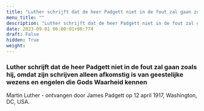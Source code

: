 ```yaml
---
title: "Luther schrijft dat de heer Padgett niet in de fout zal gaan zoals hij, omdat zijn schrijven alleen afkomstig is van geestelijke wezens en engelen die Gods Waarheid kennen"
menu_title: ""
description: "Luther schrijft dat de heer Padgett niet in de fout zal gaan zoals hij, omdat zijn schrijven alleen afkomstig is van geestelijke wezens en engelen die Gods Waarheid kennen"
date: 2023-09-01 06:00:01+00:774
draft: False
hidden: True
weight:
---
```

### Luther schrijft dat de heer Padgett niet in de fout zal gaan zoals hij, omdat zijn schrijven alleen afkomstig is van geestelijke wezens en engelen die Gods Waarheid kennen

Martin Luther - ontvangen door James Padgett op 12 april 1917, Washington, DC, USA.
